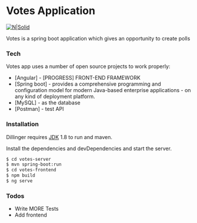 # Votes Application

[![N|Solid](https://spring.io/img/spring-by-pivotal.png)](https://spring.io/projects/spring-boot)

Votes is a spring boot application which gives an opportunity to create polls

### Tech

Votes app uses a number of open source projects to work properly:

* [Angular] - [PROGRESS] FRONT-END FRAMEWORK
* [Spring boot] - provides a comprehensive programming and configuration model for modern Java-based enterprise applications - on any kind of deployment platform.
* [MySQL] - as the database
* [Postman] - test API


### Installation

Dillinger requires [JDK](https://java.com) 1.8 to run and maven.

Install the dependencies and devDependencies and start the server.

```sh
$ cd votes-server
$ mvn spring-boot:run
$ cd votes-frontend
$ npm build
$ ng serve
```
### Todos

 - Write MORE Tests
 - Add frontend


